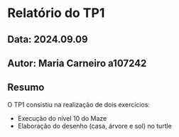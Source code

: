 # Relatório do TP1
## Data: 2024.09.09
## Autor: Maria Carneiro a107242

## Resumo 
 
O TP1 consistiu na realização de dois exercícios:
* Execução do nível 10 do Maze
* Elaboração do desenho (casa, árvore e sol) no turtle